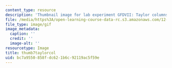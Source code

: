 ```yaml
---
content_type: resource
description: 'Thumbnail image for lab experiment GFDVII: Taylor columns.'
file: /media/https%3A/open-learning-course-data-rc.s3.amazonaws.com/12-003-atmosphere-ocean-and-climate-dynamics-fall-2008/bc7a9550858fdc621b6c92119ac5f59e_thumb7taylorcol.gif
file_type: image/gif
image_metadata:
  caption: ''
  credit: ''
  image-alt: ''
resourcetype: Image
title: thumb7taylorcol
uid: bc7a9550-858f-dc62-1b6c-92119ac5f59e
---
```

